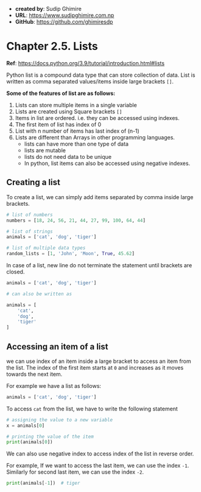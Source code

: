 - **created by**: Sudip Ghimire
- **URL**: https://www.sudipghimire.com.np
- **GitHub**: https://github.com/ghimiresdp

# Chapter 2.5. Lists

**Ref**: https://docs.python.org/3.9/tutorial/introduction.html#lists

Python list is a compound data type that can store collection of data. List is written as comma separated values/items inside large brackets `[]`.

**Some of the features of list are as follows:**
1. Lists can store multiple items in a single variable
2. Lists are created using Square brackets `[]`
3. Items in list are ordered. i.e. they can be accessed using indexes.
4. The first item of list has index of 0
5. List with n number of items has last index of (n-1)
6. Lists are different than Arrays in other programming languages.
    - lists can have more than one type of data
    - lists are mutable
    - lists do not need data to be unique
    - In python, list items can also be accessed using negative indexes.


## Creating a list

To create a list, we can simply add items separated by comma inside large brackets.

```py
# list of numbers
numbers = [18, 24, 56, 21, 44, 27, 99, 100, 64, 44]

# list of strings
animals = ['cat', 'dog', 'tiger']

# list of multiple data types
random_lists = [1, 'John', 'Moon', True, 45.62]
```

In case of a list, new line do not terminate the statement until brackets are closed.

```py
animals = ['cat', 'dog', 'tiger']

# can also be written as

animals = [
    'cat',
    'dog',
    'tiger'
]
```

## Accessing an item of a list
we can use index of an item inside a large bracket to access an item from the list. The index of the first item starts at `0` and increases as it moves towards the next item.

For example we have a list as follows:

```py
animals = ['cat', 'dog', 'tiger']
```

To access `cat` from the list, we have to write the following statement

```py
# assigning the value to a new variable
x = animals[0]

# printing the value of the item
print(animals[0])
```

We can also use negative index to access index of the list in reverse order.

For example, If we want to access the last item, we can use the index `-1`. Similarly for second last item, we can use the index `-2`.

```py
print(animals[-1])  # tiger
```
